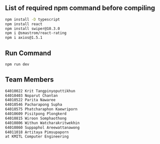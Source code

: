 <!-- This is a [Next.js](https://nextjs.org/) project bootstrapped with [`create-next-app`](https://github.com/vercel/next.js/tree/canary/packages/create-next-app).

## Getting Started

First, run the development server:

```bash
npm run dev
# or
yarn dev
# or
pnpm dev
```

Open [http://localhost:3000](http://localhost:3000) with your browser to see the result.

You can start editing the page by modifying `app/page.tsx`. The page auto-updates as you edit the file.

This project uses [`next/font`](https://nextjs.org/docs/basic-features/font-optimization) to automatically optimize and load Inter, a custom Google Font.

## Learn More

To learn more about Next.js, take a look at the following resources:

- [Next.js Documentation](https://nextjs.org/docs) - learn about Next.js features and API.
- [Learn Next.js](https://nextjs.org/learn) - an interactive Next.js tutorial.

You can check out [the Next.js GitHub repository](https://github.com/vercel/next.js/) - your feedback and contributions are welcome!

## Deploy on Vercel

The easiest way to deploy your Next.js app is to use the [Vercel Platform](https://vercel.com/new?utm_medium=default-template&filter=next.js&utm_source=create-next-app&utm_campaign=create-next-app-readme) from the creators of Next.js.

Check out our [Next.js deployment documentation](https://nextjs.org/docs/deployment) for more details. -->


## List of required npm command before compiling

```bash
npm install -D typescript
npm install react
npm install swiper@10.3.0
npm i @smastrom/react-rating
npm i axios@1.5.1
```

## Run Command
```bash
npm run dev
```

## Team Members
```bash
64010022 Krit Tangpinyoputtikhun
64010403 Noparut Chantan
64010522 Parita Nawaree
64010546 Pacharapong Supha
64010575 Phatcharaphon Kaewriporn
64010609 Pisitpong Plongkerd
64010815 Wiroon Somphaothong
64010806 Withun Watcharakritwekhin
64010860 Suppaphol Areewattanawong
64011018 Artitaya Pimsupaporn
at KMITL Computer Engineering
```






